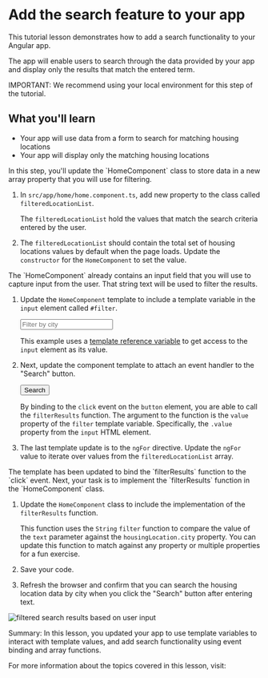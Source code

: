 # Add the search feature to your app

This tutorial lesson demonstrates how to add a search functionality to your Angular app.

The app will enable users to search through the data provided by your app and display only the results that match the entered term.

<docs-video src="https://www.youtube.com/embed/5K10oYJ5Y-E?si=TiuNKx_teR9baO7k&amp;start=457"/>

IMPORTANT: We recommend using your local environment for this step of the tutorial.

## What you'll learn

- Your app will use data from a form to search for matching housing locations
- Your app will display only the matching housing locations

<docs-workflow>

<docs-step title="Update the home component properties">
In this step, you'll update the `HomeComponent` class to store data in a new array property that you will use for filtering.

1. In `src/app/home/home.component.ts`, add new property to the class called `filteredLocationList`.

   <docs-code header="Add the filtered results property" path="adev/src/content/tutorials/first-app/steps/14-http/src/app/home/home.component.ts" visibleLines="[30]"/>

   The `filteredLocationList` hold the values that match the search criteria entered by the user.

1. The `filteredLocationList` should contain the total set of housing locations values by default when the page loads. Update the `constructor` for the `HomeComponent` to set the value.

<docs-code header="Set the value of filteredLocationList" path="adev/src/content/tutorials/first-app/steps/14-http/src/app/home/home.component.ts" visibleLines="[31,34]"/>

</docs-step>

<docs-step title="Update the home component template">
The `HomeComponent` already contains an input field that you will use to capture input from the user. That string text will be used to filter the results.

1. Update the `HomeComponent` template to include a template variable in the `input` element called `#filter`.

   <docs-code header="Add a template variable to HomeComponent's template" language="html">
       <input type="text" placeholder="Filter by city" #filter>
   </docs-code>

   This example uses a [template reference variable](guide/templates) to get access to the `input` element as its value.

1. Next, update the component template to attach an event handler to the "Search" button.

   <docs-code header="Bind the click event" language="html">
       <button class="primary" type="button" (click)="filterResults(filter.value)">Search</button>
   </docs-code>

   By binding to the `click` event on the `button` element, you are able to call the `filterResults` function. The argument to the function is the `value` property of the `filter` template variable. Specifically, the `.value` property from the `input` HTML element.

1. The last template update is to the `ngFor` directive. Update the `ngFor` value to iterate over values from the `filteredLocationList` array.

<docs-code header="Update the ngFor directive value" language="html">
    <app-housing-location *ngFor="let housingLocation of filteredLocationList" [housingLocation]="housingLocation"></app-housing-location>
</docs-code>

</docs-step>

<docs-step title="Implement the event handler function">
The template has been updated to bind the `filterResults` function to the `click` event. Next, your task is to implement the `filterResults` function in the `HomeComponent` class.

1. Update the `HomeComponent` class to include the implementation of the `filterResults` function.

   <docs-code header="Add the filterResults function implementation" path="adev/src/content/tutorials/first-app/steps/14-http/src/app/home/home.component.ts" visibleLines="[35,44]"/>

   This function uses the `String` `filter` function to compare the value of the `text` parameter against the `housingLocation.city` property. You can update this function to match against any property or multiple properties for a fun exercise.

1. Save your code.

1. Refresh the browser and confirm that you can search the housing location data by city when you click the "Search" button after entering text.

<img alt="filtered search results based on user input" src="assets/images/tutorials/first-app/homes-app-lesson-13-step-3.png">
</docs-step>

</docs-workflow>

Summary: In this lesson, you updated your app to use template variables to interact with template values, and add search functionality using event binding and array functions.

For more information about the topics covered in this lesson, visit:

<docs-pill-row>
  <docs-pill href="guide/templates" title="Template Variables"/>
  <docs-pill href="guide/templates/event-listeners" title="Event Handling"/>
</docs-pill-row>
